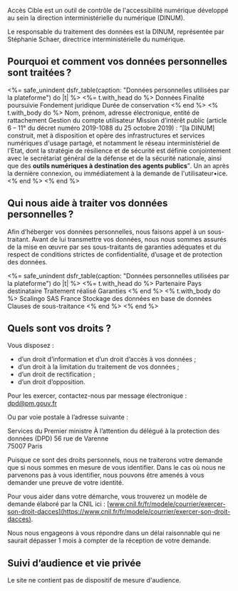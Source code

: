 Accès Cible est un outil de contrôle de l'accessibilité numérique développé au sein la direction interministérielle du numérique (<abbr>DINUM</abbr>).

Le responsable du traitement des données est la <abbr>DINUM</abbr>, représentée par Stéphanie Schaer, directrice interministérielle du numérique.

## Pourquoi et comment vos données personnelles sont traitées ?

<%= safe_unindent dsfr_table(caption: "Données personnelles utilisées par la plateforme") do |t| %>
  <%= t.with_head do %>
    <tr>
      <th>Données</th>
      <th>Finalité poursuivie</th>
      <th>Fondement juridique</th>
      <th>Durée de conservation</th>
    </tr>
  <% end %>
  <% t.with_body do %>
    <tr>
      <td class="fr-cell--multiline">
        Nom,
        prénom,
        adresse électronique,
        entité de rattachement
      </td>
      <td>Gestion du compte utilisateur</td>
      <td class="fr-cell--multiline">Mission d’intérêt public (article 6 – 11° du décret numéro 2019-1088 du 25 octobre 2019)&nbsp;: <q>[la <abbr>DINUM</abbr>] construit, met à disposition et opère des infrastructures et services numériques d'usage partagé, et notamment le réseau interministériel de l'Etat, dont la stratégie de résilience et de sécurité est définie conjointement avec le secrétariat général de la défense et de la sécurité nationale, ainsi que des <strong>outils numériques à destination des agents publics</strong></q>.
     </td>
      <td class="fr-cell--multiline">Un an après la dernière connexion, ou immédiatement à la demande de l'utilisateur•ice.</td>
    </tr>
  <% end %>
<% end %>


## Qui nous aide à traiter vos données personnelles ?

Afin d’héberger vos données personnelles, nous faisons appel à un sous-traitant. Avant de lui transmettre vos données, nous nous sommes assurés de la mise en œuvre par ses sous-traitants de garanties adéquates et du respect de conditions strictes de confidentialité, d’usage et de protection des données.

<%= safe_unindent dsfr_table(caption: "Données personnelles utilisées par la plateforme") do |t| %>
  <%= t.with_head do %>
    <tr>
      <th>Partenaire</th>
      <th>Pays destinataire</th>
      <th>Traitement réalisé</th>
      <th>Garanties</th>
    </tr>
  <% end %>
  <% t.with_body do %>
    <tr>
      <td>Scalingo <abbr>SAS</abbr></td>
      <td>France</td>
      <td>Stockage des données en base de données</td>
      <td>Clauses de sous-traitance</td>
    </tr>
  <% end %>
<% end %>


## Quels sont vos droits ?

Vous disposez :

-   d’un droit d’information et d’un droit d’accès à vos données ;
-   d’un droit à la limitation du traitement de vos données ;
-   d’un droit de rectification ;
-   d’un droit d’opposition.

Pour les exercer, contactez-nous par message électronique : [dpd@pm.gouv.fr](mailto:dpd@pm.gouv.fr)

Ou par voie postale à l’adresse suivante :

Services du Premier ministre
À l’attention du délégué à la protection des données (<abbr>DPD</abbr>)
56 rue de Varenne \
75007 Paris

Puisque ce sont des droits personnels, nous ne traiterons votre demande que si nous sommes en mesure de vous identifier. Dans le cas où nous ne parvenons pas à vous identifier, nous pouvons être amenés à vous demander une preuve de votre identité.

Pour vous aider dans votre démarche, vous trouverez un modèle de demande élaboré par la <abbr>CNIL</abbr> ici : [www.cnil.fr/fr/modele/courrier/exercer-son-droit-dacces](https://www.cnil.fr/fr/modele/courrier/exercer-son-droit-dacces).

Nous nous engageons à vous répondre dans un délai raisonnable qui ne saurait dépasser 1 mois à compter de la réception de votre demande.

## Suivi d’audience et vie privée

Le site ne contient pas de dispositif de mesure d'audience.
